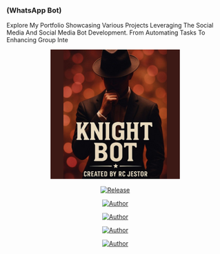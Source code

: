   ### (WhatsApp Bot)

Explore My Portfolio Showcasing Various Projects Leveraging The Social Media And Social Media Bot Development. From Automating Tasks To Enhancing Group Inte

<div align="center"> 
  <a href="https://github.com/MEHAJIBSHA"> 
    <img src="https://github.com/mruniquehacker/Knightbot-MD/blob/main/assets/bot_image.jpg" alt="Knight Bot" height="300"> 
  </a> 
</div>

<p align="center">
  <a href="https://github.com/MEHAJIBSHA/Termux-Tool/fork"><img title="Release" src="https://img.shields.io/badge/Fork_And-Star_Repo%20-cyan.svg?style=for-the-badge&logo=aqua" /></a>
</p>




<p align="center">
<a href="https://github.com/topics/termux-hacking?o=desc&s=forks"><img title="Author" src="https://img.shields.io/badge/Termux-hacking-orange.svg?style=for-the-badge&logo=github"></a>
<p align="center">
<a href="https://github.com/nuhmanpk/telegram-bots"><img title="Author" src="https://img.shields.io/badge/Telegram-Bots-orange.svg?style=for-the-badge&logo=github"></a>
<p align="center">
<a href="https://github.com/topics/bot-telegram"><img title="Author" src="https://img.shields.io/badge/Bot-Telegram-orange.svg?style=for-the-badge&logo=github"></a>
<p align="center">
<a href="https://github.com/topics/termux-tool?o=desc&s=forks"><img title="Author" src="https://img.shields.io/badge/Termux-Tool-orange.svg?style=for-the-badge&logo=github"></a>
</p>



